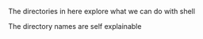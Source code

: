 The directories in here explore what we can do with shell


The directory names are self explainable
